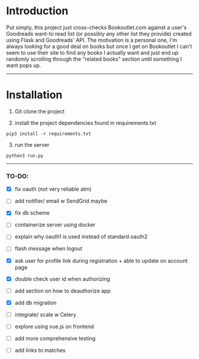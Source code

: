 # Introduction
Put simply, this project just cross-checks Bookoutlet.com against a user's Goodreads want-to read list (or possibly any other list they provide) created using Flask and Goodreads' API.
The motivation is a personal one, I'm always looking for a good deal on books but once I get on Bookoutlet I can't seem to use their site to find any books I actually want and just end up randomly scrolling through the "related books" section until something I want pops up.

---

# Installation
1. Git clone the project

2. install the project dependencies found in requirements.txt  

```
pip3 install -r requirements.txt
```
3. run the server

```
python3 run.py
```

---

### TO-DO:
- [x] fix oauth (not very reliable atm)
- [ ] add notifier/ email w SendGrid maybe
- [x] fix db scheme
- [ ] containerize server using docker
- [ ] explain why oauth1 is used instead of standard oauth2
- [ ] flash message when logout 
- [x] ask user for profile link during registration + able to update on account page  
- [x] double check user id when authorizing 
- [ ] add section on how to deauthorize app 
- [x] add db migration 
- [ ] integrate/ scale w Celery 
- [ ] explore using vue.js on frontend 
- [ ] add more comprehensive testing 
- [ ] add links to matches 

